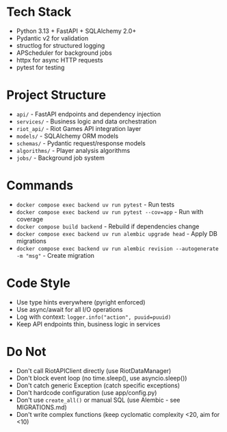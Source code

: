# Tech Stack

- Python 3.13 + FastAPI + SQLAlchemy 2.0+
- Pydantic v2 for validation
- structlog for structured logging
- APScheduler for background jobs
- httpx for async HTTP requests
- pytest for testing

# Project Structure

- `api/` - FastAPI endpoints and dependency injection
- `services/` - Business logic and data orchestration
- `riot_api/` - Riot Games API integration layer
- `models/` - SQLAlchemy ORM models
- `schemas/` - Pydantic request/response models
- `algorithms/` - Player analysis algorithms
- `jobs/` - Background job system

# Commands

- `docker compose exec backend uv run pytest` - Run tests
- `docker compose exec backend uv run pytest --cov=app` - Run with coverage
- `docker compose build backend` - Rebuild if dependencies change
- `docker compose exec backend uv run alembic upgrade head` - Apply DB migrations
- `docker compose exec backend uv run alembic revision --autogenerate -m "msg"` - Create migration

# Code Style

- Use type hints everywhere (pyright enforced)
- Use async/await for all I/O operations
- Log with context: `logger.info("action", puuid=puuid)`
- Keep API endpoints thin, business logic in services

# Do Not

- Don't call RiotAPIClient directly (use RiotDataManager)
- Don't block event loop (no time.sleep(), use asyncio.sleep())
- Don't catch generic Exception (catch specific exceptions)
- Don't hardcode configuration (use app/config.py)
- Don't use `create_all()` or manual SQL (use Alembic - see MIGRATIONS.md)
- Don't write complex functions (keep cyclomatic complexity <20, aim for <10)

